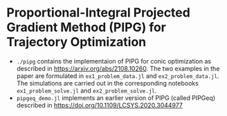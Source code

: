 # Proportional-Integral Projected Gradient Method (PIPG) for Trajectory Optimization

- `./pipg` contains the implementaion of PIPG for conic optimization as described in https://arxiv.org/abs/2108.10260. The two examples in the paper are formulated in `ex1_problem_data.jl` and `ex2_problem_data.jl`. The simulations are carried out in the corresponding notebooks `ex1_problem_solve.jl` and `ex2_problem_solve.jl`.
- `pipgeq_demo.jl` implements an earlier version of PIPG (called PIPGeq) described in https://doi.org/10.1109/LCSYS.2020.3044977
